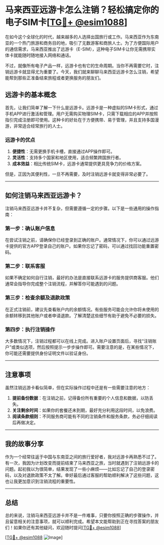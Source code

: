 # 马来西亚远游卡怎么注销？轻松搞定你的电子SIM卡[[TG💪+ @esim1088](https://t.me/s/esim1088)]

在如今这个全球化的时代，越来越多的人选择出国旅行或工作。马来西亚作为东南亚的一个热门旅游和商务目的地，吸引了无数游客和商旅人士。为了方便国际用户的通信需求，马来西亚推出了远游卡（E-SIM），这种电子SIM卡让你无需携带实体卡就能随时随地接入网络和通话。

不过，就像所有电子产品一样，远游卡也有它的生命周期。当你不再需要它时，注销远游卡就显得尤为重要了。今天，我们就来聊聊马来西亚远游卡怎么注销，希望能帮到那些正准备结束旅程或者更换服务的朋友们。

## 远游卡的基本概念

首先，让我们简单了解一下什么是远游卡。远游卡是一种虚拟的SIM卡形式，通过手机APP进行激活和管理。用户无需购买物理SIM卡，只需下载相应的APP并按照指引完成注册即可使用。这种卡的好处在于方便携带、易于管理，并且支持多国漫游，非常适合经常旅行的人士。

### 远游卡的优点

1. **便捷性**：无需更换手机卡槽，直接通过APP操作即可。
2. **灵活性**：支持多个国家和地区使用，适合频繁跨国旅行者。
3. **成本效益**：相比传统SIM卡，远游卡通常提供更具竞争力的价格方案。

但是，正因为其便利性，一旦不再需要，及时注销远游卡就变得非常必要了。

---

## 如何注销马来西亚远游卡？

注销马来西亚远游卡并不复杂，但需要遵循一定的步骤。以下是一些通用的操作指南：

### 第一步：确认账户信息

在尝试注销之前，请确保你已经登录到正确的账户。通常情况下，你可以通过远游卡提供的官方APP登录自己的账户。如果你忘记了密码，可以通过找回功能重置密码。

### 第二步：联系客服

如果不确定如何自行注销，最好的办法是直接联系远游卡的服务提供商客服。他们通常会指导你完成整个注销流程，并解答你可能遇到的问题。

### 第三步：检查余额及退款政策

在正式注销前，建议先查看账户内的余额情况。有些服务可能会允许你将未使用的余额转移到其他账户或者申请退款。了解清楚这些细节有助于避免不必要的损失。

### 第四步：执行注销操作

大多数情况下，注销过程都可以在线上完成。进入账户设置页面后，寻找“注销账户”或类似选项，然后按照提示一步步操作即可。需要注意的是，在某些情况下，你可能还需要提供身份证明文件以验证身份。

---

## 注意事项

虽然注销远游卡看似简单，但在实际操作过程中还是有一些需要注意的地方：

1. **提前备份数据**：在注销之前，记得备份所有重要的个人信息和数据，以防丢失。
2. **关注剩余时间**：如果你的套餐还未到期，最好充分利用这段时间，以免浪费。
3. **阅读条款细则**：不同服务商可能有不同的注销条件和服务条款，务必仔细阅读后再做决定。

---

## 我的故事分享

作为一个经常往返于中国与东南亚之间的旅行爱好者，我对远游卡再熟悉不过了。有一次，我因为计划改变而提前结束了马来西亚之旅，当时就遇到了注销远游卡的问题。起初我以为很简单，结果发现了一些小麻烦——比如忘记了自己的登录密码，以及对退款政策不太了解。幸好最后通过客服的帮助顺利解决了这些问题，这也让我更加意识到注销流程的重要性。

---

## 总结

总的来说，注销马来西亚远游卡并不是一件难事，只要你按照正确的步骤操作，并且留意相关的注意事项，就可以顺利完成。希望本文能帮助到正在寻找答案的朋友们！如果你还有其他疑问，欢迎随时提问[[TG💪+ @esim1088](https://t.me/s/esim1088)]

[[TG💪+ @esim1088](https://t.me/s/esim1088) ![Image](https://i.postimg.cc/4NQfJmqS/Snipaste-2025-05-13-00-14-12.png)]
